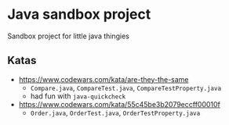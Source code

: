 # Java sandbox project
Sandbox project for little java thingies

## Katas
* https://www.codewars.com/kata/are-they-the-same 
    * `Compare.java`, `CompareTest.java`, `CompareTestProperty.java`
    * had fun with `java-quickcheck`
* https://www.codewars.com/kata/55c45be3b2079eccff00010f
    * `Order.java`, `OrderTest.java`, `OrderTestProperty.java`